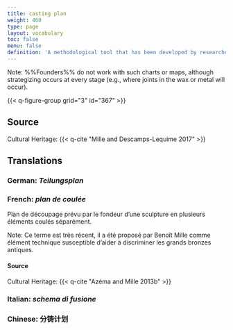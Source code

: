 ```yaml
---
title: casting plan
weight: 460
type: page
layout: vocabulary
toc: false
menu: false
definition: 'A methodological tool that has been developed by researchers to reverse engineer the casting sequence of a bronze sculpture and visually represent the separately cast parts. It is based on the evidence presented in the object and attempts to map the decisions made by a foundry regarding the number and position of separately cast pieces.'
---
```


<div class="backmatter">
Note: %%Founders%% do not work with such charts or maps, although strategizing occurs at every stage (e.g., where joints in the wax or metal will occur).
</div>

{{< q-figure-group grid="3" id="367" >}}

## Source

Cultural Heritage: {{< q-cite "Mille and Descamps-Lequime 2017" >}}

## Translations

<div class="accordion">

###  **German**: *Teilungsplan*

### **French**: *plan de coulée*

Plan de découpage prévu par le fondeur d’une sculpture en plusieurs éléments coulés séparément.

<div class="backmatter">
Note: Ce terme est très récent, il a été proposé par Benoît Mille comme élément technique susceptible d’aider à discriminer les grands bronzes antiques.
</div>

#### Source

Cultural Heritage: {{< q-cite "Azéma and Mille 2013b" >}}

### **Italian**: *schema di fusione*

### **Chinese**: 分铸计划

</div>
